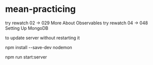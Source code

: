 # mean-practicing

try rewatch 02 -> 029 More About Observables
try rewatch 04 -> 048 Setting Up MongoDB

to update server without restarting it

npm install --save-dev nodemon

npm run start:server
